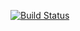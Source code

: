 [![Build Status](https://travis-ci.org/davidvanlaatum/ccron.svg?branch=master)](https://travis-ci.org/davidvanlaatum/ccron)
